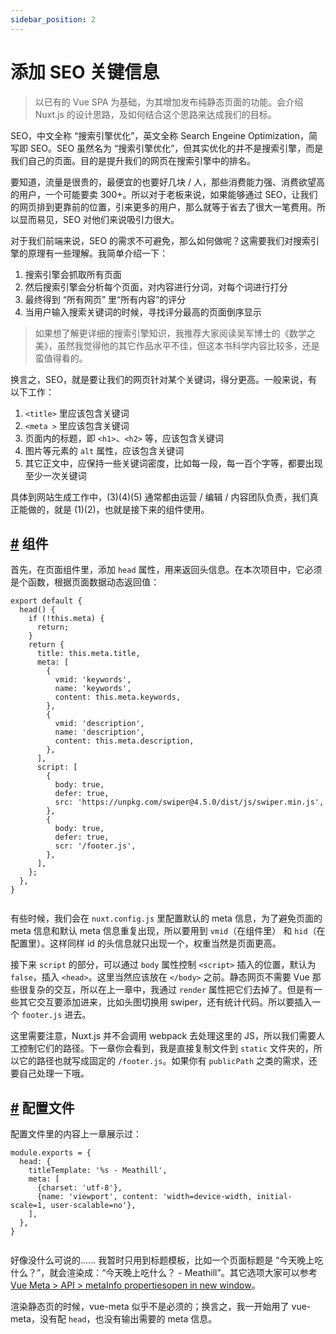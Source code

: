 ```yaml
---
sidebar_position: 2
---
```


# 添加 SEO 关键信息


> 以已有的 Vue SPA 为基础，为其增加发布纯静态页面的功能。会介绍 Nuxt.js 的设计思路，及如何结合这个思路来达成我们的目标。

SEO，中文全称 “搜索引擎优化”，英文全称 Search Engeine Optimization，简写即 SEO。SEO 虽然名为 “搜索引擎优化”，但其实优化的并不是搜索引擎，而是我们自己的页面。目的是提升我们的网页在搜索引擎中的排名。

要知道，流量是很贵的，最便宜的也要好几块 / 人，那些消费能力强、消费欲望高的用户，一个可能要卖 300+。所以对于老板来说，如果能够通过 SEO，让我们的网页排到更靠前的位置，引来更多的用户，那么就等于省去了很大一笔费用。所以显而易见，SEO 对他们来说吸引力很大。

对于我们前端来说，SEO 的需求不可避免，那么如何做呢？这需要我们对搜索引擎的原理有一些理解。我简单介绍一下：

1.  搜索引擎会抓取所有页面
2.  然后搜索引擎会分析每个页面，对内容进行分词，对每个词进行打分
3.  最终得到 “所有网页” 里“所有内容”的评分
4.  当用户输入搜索关键词的时候，寻找评分最高的页面倒序显示

> 如果想了解更详细的搜索引擎知识，我推荐大家阅读吴军博士的《数学之美》，虽然我觉得他的其它作品水平不佳，但这本书科学内容比较多，还是蛮值得看的。

换言之，SEO，就是要让我们的网页针对某个关键词，得分更高。一般来说，有以下工作：

1.  `<title>` 里应该包含关键词
2.  `<meta >` 里应该包含关键词
3.  页面内的标题，即 `<h1>`、`<h2>` 等，应该包含关键词
4.  图片等元素的 `alt` 属性，应该包含关键词
5.  其它正文中，应保持一些关键词密度，比如每一段，每一百个字等，都要出现至少一次关键词

具体到网站生成工作中，(3)(4)(5) 通常都由运营 / 编辑 / 内容团队负责，我们真正能做的，就是 (1)(2)，也就是接下来的组件使用。

[#](#组件) 组件
-----------

首先，在页面组件里，添加 `head` 属性，用来返回头信息。在本次项目中，它必须是个函数，根据页面数据动态返回值：

```
export default {
  head() {
    if (!this.meta) {
      return;
    }
    return {
      title: this.meta.title,
      meta: [
        {
          vmid: 'keywords',
          name: 'keywords',
          content: this.meta.keywords,
        },
        {
          vmid: 'description',
          name: 'description',
          content: this.meta.description,
        },
      ],
      script: [
        {
          body: true,
          defer: true,
          src: 'https://unpkg.com/swiper@4.5.0/dist/js/swiper.min.js',
        },
        {
          body: true,
          defer: true,
          scr: '/footer.js',
        },
      ],
    };
  },
}


```

有些时候，我们会在 `nuxt.config.js` 里配置默认的 meta 信息，为了避免页面的 meta 信息和默认 meta 信息重复出现，所以要用到 `vmid`（在组件里） 和 `hid`（在配置里）。这样同样 id 的头信息就只出现一个，权重当然是页面更高。

接下来 `script` 的部分，可以通过 `body` 属性控制 `<script>` 插入的位置，默认为 `false`，插入 `<head>`。这里当然应该放在 `</body>` 之前。静态网页不需要 Vue 那些很复杂的交互，所以在上一章中，我通过 `render` 属性把它们去掉了。但是有一些其它交互要添加进来，比如头图切换用 swiper，还有统计代码。所以要插入一个 `footer.js` 进去。

这里需要注意，Nuxt.js 并不会调用 webpack 去处理这里的 JS，所以我们需要人工控制它们的路径。下一章你会看到，我是直接复制文件到 `static` 文件夹的，所以它的路径也就写成固定的 `/footer.js`。如果你有 `publicPath` 之类的需求，还要自己处理一下哦。

[#](#配置文件) 配置文件
---------------

配置文件里的内容上一章展示过：

```
module.exports = {
  head: {
    titleTemplate: '%s - Meathill',
    meta: [
      {charset: 'utf-8'},
      {name: 'viewport', content: 'width=device-width, initial-scale=1, user-scalable=no'},
    ],
  },
}


```

好像没什么可说的…… 我暂时只用到标题模板，比如一个页面标题是 “今天晚上吃什么？”，就会渲染成：“今天晚上吃什么？ - Meathill”。其它选项大家可以参考 [Vue Meta > API > metaInfo propertiesopen in new window](https://vue-meta.nuxtjs.org/api/#base)。

渲染静态页的时候，vue-meta 似乎不是必须的；换言之，我一开始用了 vue-meta，没有配 `head`，也没有输出需要的 meta 信息。